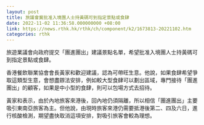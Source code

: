 ```yaml
---
layout: post
title: 旅議會冀批准入境團人士持黃碼可到指定景點或食肆
date: 2022-11-02 11:36:58.000000000 +08:00
link: https://news.rthk.hk/rthk/ch/component/k2/1673813-20221102.htm
categories: rthk
---
```


旅遊業議會向政府提交「團進團出」建議景點名單，希望批准入境團人士持黃碼可到指定景點或食肆。

香港餐飲聯業協會會長黃家和歡迎建議，認為可帶旺生意。他說，如果食肆希望爭取這類型生意，會想盡辧法安排，例如較大型食肆可以劃出區域，專門接待「團進團出」的顧客，如果是中小型的食肆，則可以包場方式去招待。

黃家和表示，由於內地旅客來港後，回內地仍須隔離，所以相信「團進團出」主要吸引東南亞旅客為主。但他說，由現時旅客來港仍需要抵港後第二、四及六日，進行核酸檢測，期望盡快取消這項安排，對吸引旅客會較為理想。
